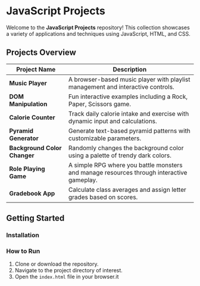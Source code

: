 # JavaScript Projects

Welcome to the **JavaScript Projects** repository! This collection showcases a variety of applications and techniques using JavaScript, HTML, and CSS.

## Projects Overview

| Project Name              | Description                                                                     |
| ------------------------- | ------------------------------------------------------------------------------- |
| **Music Player**          | A browser-based music player with playlist management and interactive controls. |
| **DOM Manipulation**      | Fun interactive examples including a Rock, Paper, Scissors game.                |
| **Calorie Counter**       | Track daily calorie intake and exercise with dynamic input and calculations.    |
| **Pyramid Generator**     | Generate text-based pyramid patterns with customizable parameters.              |
| **Background Color Changer** | Randomly changes the background color using a palette of trendy dark colors.       |
| **Role Playing Game**     | A simple RPG where you battle monsters and manage resources through interactive gameplay. |
| **Gradebook App**         | Calculate class averages and assign letter grades based on scores.              |

## Getting Started

### Installation

### How to Run

1. Clone or download the repository.
2. Navigate to the project directory of interest.
3. Open the `index.html` file in your browser.it
